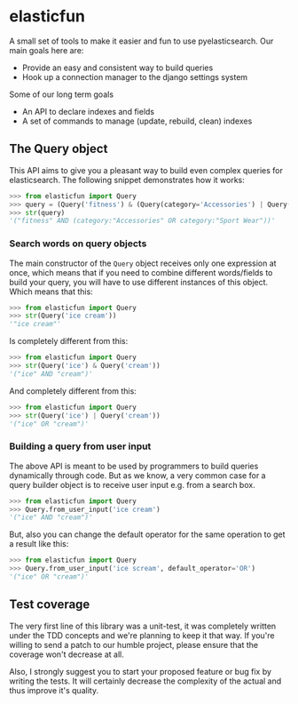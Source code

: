 # elasticfun

A small set of tools to make it easier and fun to use pyelasticsearch.
Our main goals here are:

 * Provide an easy and consistent way to build queries
 * Hook up a connection manager to the django settings system
 
Some of our long term goals

 * An API to declare indexes and fields
 * A set of commands to manage (update, rebuild, clean) indexes

## The Query object

This API aims to give you a pleasant way to build even complex queries
for elasticsearch. The following snippet demonstrates how it works:

```python
>>> from elasticfun import Query
>>> query = (Query('fitness') & (Query(category='Accessories') | Query(category='Sport Wear')))
>>> str(query)
'("fitness" AND (category:"Accessories" OR category:"Sport Wear"))'
```

### Search words on query objects

The main constructor of the `Query` object receives only one expression
at once, which means that if you need to combine different words/fields
to build your query, you will have to use different instances of this
object. Which means that this:

```python
>>> from elasticfun import Query
>>> str(Query('ice cream'))
'"ice cream"'
```

Is completely different from this:

```python
>>> from elasticfun import Query
>>> str(Query('ice') & Query('cream'))
'("ice" AND "cream")'
```

And completely different from this:

```python
>>> from elasticfun import Query
>>> str(Query('ice') | Query('cream'))
'("ice" OR "cream")'
```

### Building a query from user input

The above API is meant to be used by programmers to build queries
dynamically through code. But as we know, a very common case for a query
builder object is to receive user input e.g. from a search box.

```python
>>> from elasticfun import Query
>>> Query.from_user_input('ice cream')
'("ice" AND "cream")'
```

But, also you can change the default operator for the same operation to
get a result like this:

```python
>>> from elasticfun import Query
>>> Query.from_user_input('ice scream', default_operator='OR')
'("ice" OR "cream")'
```

## Test coverage

The very first line of this library was a unit-test, it was completely
written under the TDD concepts and we're planning to keep it that way.
If you're willing to send a patch to our humble project, please ensure
that the coverage won't decrease at all.

Also, I strongly suggest you to start your proposed feature or bug fix
by writing the tests. It will certainly decrease the complexity of the
actual and thus improve it's quality.
